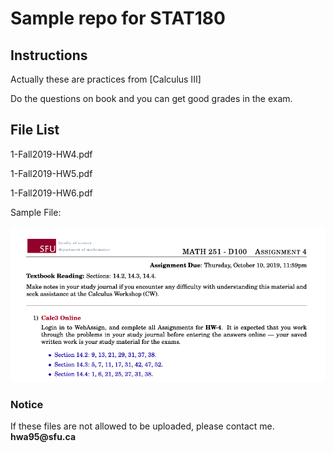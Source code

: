 # Sample repo for STAT180


## Instructions

Actually these are practices from [Calculus III]  

Do the questions on book and you can get good grades in the exam.

## File List 

1-Fall2019-HW4.pdf 

1-Fall2019-HW5.pdf 

1-Fall2019-HW6.pdf 

Sample File:

![Image of File](https://github.com/hwa95/STAT180/blob/master/截屏2019-12-01上午3.27.20.png)

### Notice

If these files are not allowed to be uploaded, please contact me. 
__hwa95@sfu.ca__
